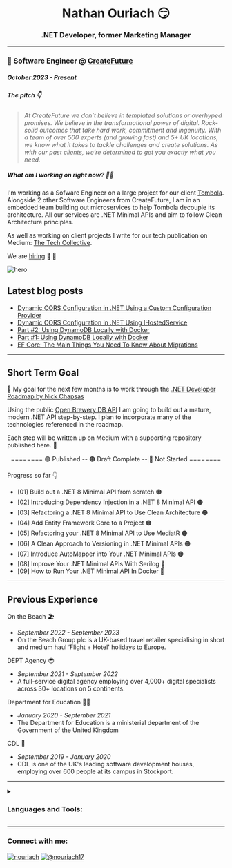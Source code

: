 <h1 align="center">Nathan Ouriach 😏 </h1>
<h3 align="center">.NET Developer, former Marketing Manager</h3>

---
### 🔭 Software Engineer @ [CreateFuture](https://createfuture.com/about/) 
##### _October 2023 - Present_

##### The pitch 👇

> _At CreateFuture we don’t believe in templated solutions or overhyped promises.
We believe in the transformational power of digital. Rock-solid outcomes that take hard work, commitment and ingenuity.
With a team of over 500 experts (and growing fast) and 5+ UK locations, we know what it takes to tackle challenges and create solutions. As with our past clients, we’re determined to get you exactly what you need._

##### What am I working on right now? 👨‍💻

I'm working as a Sofware Engineer on a large project for our client [Tombola](https://www.tombola.co.uk/). Alongside 2 other Software Engineers from CreateFuture, I am in an embedded team building out microservices to help Tombola decouple its architecture. All our services are .NET Minimal APIs and aim to follow Clean Architecture principles. 

As well as working on client projects I write for our tech publication on Medium: [The Tech Collective](https://medium.com/the-tech-collective). 

We are [hiring](https://grnh.se/775248c2teu) 📢 👋  

<img src="https://github.com/user-attachments/assets/30aceb8a-2849-4d52-8037-bef388433a77" alt="hero" height="200" width="1200">

## Latest blog posts
<!-- BLOG-POST-LIST:START -->
- [Dynamic CORS Configuration in .NET Using a Custom Configuration Provider](https://medium.com/the-tech-collective/dynamic-cors-configuration-in-net-using-a-custom-configuration-provider-707adbbc3f94?source=rss-2f0794974029------2)
- [Dynamic CORS Configuration in .NET Using IHostedService](https://medium.com/the-tech-collective/dynamic-cors-configuration-in-net-using-ihostedservice-48af93d49711?source=rss-2f0794974029------2)
- [Part #2: Using DynamoDB Locally with Docker](https://medium.com/the-tech-collective/part-2-using-dynamodb-locally-with-docker-db210bd8d124?source=rss-2f0794974029------2)
- [Part #1: Using DynamoDB Locally with Docker](https://medium.com/the-tech-collective/part-1-using-dynamodb-locally-with-docker-66ac7062639b?source=rss-2f0794974029------2)
- [EF Core: The Main Things You Need To Know About Migrations](https://medium.com/the-tech-collective/ef-core-the-main-things-you-need-to-know-about-migrations-ae3c1a8e7705?source=rss-2f0794974029------2)
<!-- BLOG-POST-LIST:END -->

--- 
## Short Term Goal
🌱 My goal for the next few months is to work through the [.NET Developer Roadmap by Nick Chapsas](https://roadmap.sh/r?id=65d8624e66cd6d03d2d7efc9)

Using the public [Open Brewery DB API](https://www.openbrewerydb.org/) I am going to build out a mature, modern .NET API step-by-step. I plan to incorporate many of the technologies referenced in the roadmap. 

Each step will be written up on Medium with a supporting repository published here. 😬

<div align="center">  
======== 🟢 Published -- 🟠 Draft Complete -- 🔴 Not Started ========
</div>


Progress so far 👇

  * [01] Build out a .NET 8 Minimal API from scratch 🟠
  * [02] Introducing Dependency Injection in a .NET 8 Minimal API 🟠
  * [03] Refactoring a .NET 8 Minimal API to Use Clean Architecture 🟠
  * [04] Add Entity Framework Core to a Project 🟠
  * [05] Refactoring your .NET 8 Minimal API to Use MediatR 🟠
  * [06] A Clean Approach to Versioning in .NET Minimal APIs 🟠
  * [07] Introduce AutoMapper into Your .NET Minimal APIs 🟠
  * [08] Improve Your .NET Minimal APIs With Serilog  🔴
  * [09] How to Run Your .NET Minimal API In Docker 🔴

---

## Previous Experience

On the Beach 🏖️
  * _September 2022 - September 2023_
  * On the Beach Group plc is a UK-based travel retailer specialising in short and medium haul ‘Flight + Hotel' holidays to Europe.

DEPT Agency 😎
  * _September 2021 - September 2022_
  * A full-service digital agency employing over 4,000+ digital specialists across 30+ locations on 5 continents.

Department for Education 👨‍🏫 
  * _January 2020 - September 2021_
  * The Department for Education is a ministerial department of the Government of the United Kingdom
  
CDL 🔖 
  * _September 2019 - January 2020_
  * CDL is one of the UK's leading software development houses, employing over 600 people at its campus in Stockport.
    
---

<details>
    <summary>
        <h3 align="left">Languages and Tools:</h3>
    </summary>
    <br/>
    <p align="left">
        <a href="https://aws.amazon.com" target="_blank" rel="noreferrer"> <img src="https://raw.githubusercontent.com/devicons/devicon/master/icons/amazonwebservices/amazonwebservices-original-wordmark.svg" alt="aws" width="40" height="40" /> </a>
        <a href="https://www.w3schools.com/cs/" target="_blank" rel="noreferrer"> <img src="https://raw.githubusercontent.com/devicons/devicon/master/icons/csharp/csharp-original.svg" alt="csharp" width="40" height="40" /> </a>
        <a href="https://www.cypress.io" target="_blank" rel="noreferrer"> <img src="https://raw.githubusercontent.com/simple-icons/simple-icons/6e46ec1fc23b60c8fd0d2f2ff46db82e16dbd75f/icons/cypress.svg" alt="cypress" width="40" height="40" /> </a>
        <a href="https://www.docker.com/" target="_blank" rel="noreferrer"> <img src="https://raw.githubusercontent.com/devicons/devicon/master/icons/docker/docker-original-wordmark.svg" alt="docker" width="40" height="40" /> </a>
        <a href="https://dotnet.microsoft.com/" target="_blank" rel="noreferrer"> <img src="https://raw.githubusercontent.com/devicons/devicon/master/icons/dot-net/dot-net-original-wordmark.svg" alt="dotnet" width="40" height="40" /> </a>
        <a href="https://www.microsoft.com/en-us/sql-server" target="_blank" rel="noreferrer"> <img src="https://www.svgrepo.com/show/303229/microsoft-sql-server-logo.svg" alt="mssql" width="40" height="40" /> </a>
        <a href="https://postman.com" target="_blank" rel="noreferrer"> <img src="https://www.vectorlogo.zone/logos/getpostman/getpostman-icon.svg" alt="postman" width="40" height="40" /> </a>
        <a href="https://reactjs.org/" target="_blank" rel="noreferrer"> <img src="https://raw.githubusercontent.com/devicons/devicon/master/icons/react/react-original-wordmark.svg" alt="react" width="40" height="40" /> </a>
    </p>

</details>

---
<h3 align="left">Connect with me:</h3>
<p align="left">
<a href="https://linkedin.com/in/nouriach" target="blank"><img align="center" src="https://raw.githubusercontent.com/rahuldkjain/github-profile-readme-generator/master/src/images/icons/Social/linked-in-alt.svg" alt="nouriach" height="30" width="40" /></a>
<a href="https://medium.com/@nouriach17" target="blank"><img align="center" src="https://raw.githubusercontent.com/rahuldkjain/github-profile-readme-generator/master/src/images/icons/Social/medium.svg" alt="@nouriach17" height="30" width="40" /></a>
</p>


